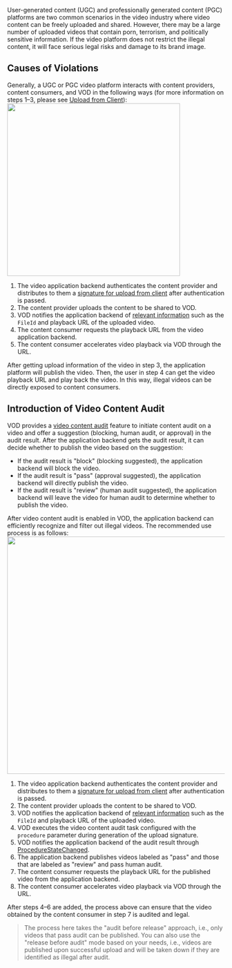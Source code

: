 User-generated content (UGC) and professionally generated content (PGC) platforms are two common scenarios in the video industry where video content can be freely uploaded and shared. However, there may be a large number of uploaded videos that contain porn, terrorism, and politically sensitive information. If the video platform does not restrict the illegal content, it will face serious legal risks and damage to its brand image.

## Causes of Violations

Generally, a UGC or PGC video platform interacts with content providers, content consumers, and VOD in the following ways (for more information on steps 1–3, please see [Upload from Client](https://intl.cloud.tencent.com/document/product/266/33921)):
<img src="https://main.qcloudimg.com/raw/afe1e6c94f5546d559c276a117a5562e.png" width="400">
1. The video application backend authenticates the content provider and distributes to them a [signature for upload from client](https://intl.cloud.tencent.com/document/product/266/33922) after authentication is passed.
2. The content provider uploads the content to be shared to VOD.
3. VOD notifies the application backend of [relevant information](https://intl.cloud.tencent.com/document/product/266/33950) such as the `FileId` and playback URL of the uploaded video.
4. The content consumer requests the playback URL from the video application backend.
5. The content consumer accelerates video playback via VOD through the URL.

After getting upload information of the video in step 3, the application platform will publish the video. Then, the user in step 4 can get the video playback URL and play back the video. In this way, illegal videos can be directly exposed to content consumers.

## Introduction of Video Content Audit
VOD provides a [video content audit](https://intl.cloud.tencent.com/document/product/266/33944) feature to initiate content audit on a video and offer a suggestion (blocking, human audit, or approval) in the audit result. After the application backend gets the audit result, it can decide whether to publish the video based on the suggestion:
* If the audit result is "block" (blocking suggested), the application backend will block the video.
* If the audit result is "pass" (approval suggested), the application backend will directly publish the video.
* If the audit result is "review" (human audit suggested), the application backend will leave the video for human audit to determine whether to publish the video.

After video content audit is enabled in VOD, the application backend can efficiently recognize and filter out illegal videos. The recommended use process is as follows:
<img src="https://main.qcloudimg.com/raw/750a8f13fbc0bc4cf3231d2c70234745.png" width="550">

1. The video application backend authenticates the content provider and distributes to them a [signature for upload from client](https://intl.cloud.tencent.com/document/product/266/33922) after authentication is passed.
2. The content provider uploads the content to be shared to VOD.
3. VOD notifies the application backend of [relevant information](https://intl.cloud.tencent.com/document/product/266/33950) such as the `FileId` and playback URL of the uploaded video.
4. VOD executes the video content audit task configured with the `procedure` parameter during generation of the upload signature.
5. VOD notifies the application backend of the audit result through [ProcedureStateChanged](https://intl.cloud.tencent.com/document/product/266/33953).
6. The application backend publishes videos labeled as "pass" and those that are labeled as "review" and pass human audit.
7. The content consumer requests the playback URL for the published video from the application backend.
8. The content consumer accelerates video playback via VOD through the URL.

After steps 4–6 are added, the process above can ensure that the video obtained by the content consumer in step 7 is audited and legal.

> The process here takes the "audit before release" approach, i.e., only videos that pass audit can be published. You can also use the "release before audit" mode based on your needs, i.e., videos are published upon successful upload and will be taken down if they are identified as illegal after audit.
